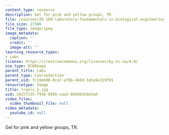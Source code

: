 ```yaml
---
content_type: resource
description: Gel for pink and yellow groups, TR.
file: /courses/20-109-laboratory-fundamentals-in-biological-engineering-fall-2007/28257135f9368956caa289d403ede5ad_trgels_2.jpg
file_size: 27386
file_type: image/jpeg
image_metadata:
  caption: ''
  credit: ''
  image-alt: ''
learning_resource_types:
- Labs
license: https://creativecommons.org/licenses/by-nc-sa/4.0/
ocw_type: OCWImage
parent_title: Labs
parent_type: CourseSection
parent_uid: fc19e690-0ca7-af8b-d48d-3a5a9e329f01
resourcetype: Image
title: trgels_2.jpg
uid: 28257135-f936-8956-caa2-89d403ede5ad
video_files:
  video_thumbnail_file: null
video_metadata:
  youtube_id: null
---
```

Gel for pink and yellow groups, TR.